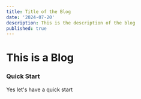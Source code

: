 ```yaml
---
title: Title of the Blog
date: '2024-07-20'
description: This is the description of the blog
published: true
---
```


# This is a Blog

### Quick Start
Yes let's have a quick start